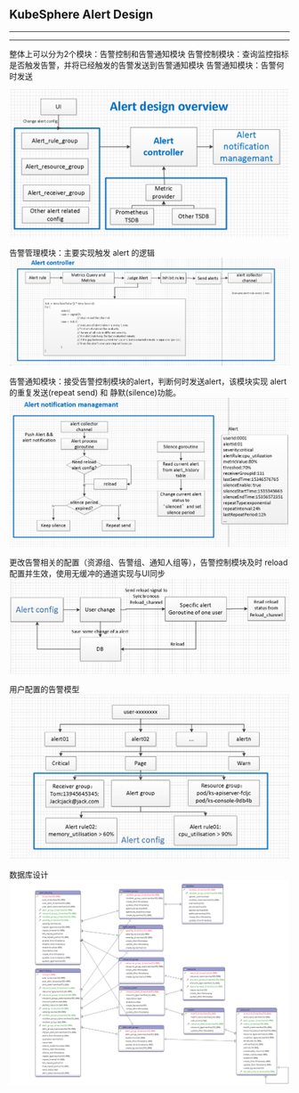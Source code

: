 ## KubeSphere Alert Design 
----
----
整体上可以分为2个模块：告警控制和告警通知模块
告警控制模块：查询监控指标是否触发告警，并将已经触发的告警发送到告警通知模块
告警通知模块：告警何时发送

![](alert_design_overview.png)

告警管理模块：主要实现触发 alert 的逻辑
![](alert_controller.png)

告警通知模块：接受告警控制模块的alert，判断何时发送alert，该模块实现 alert 的重复发送(repeat send) 和 静默(silence)功能。
![](alert_notification_managemant.png)

更改告警相关的配置（资源组、告警组、通知人组等），告警控制模块及时 reload 配置并生效，使用无缓冲的通道实现与UI同步
![](alert_reload.png)

用户配置的告警模型
![](user_alert_module.png)

数据库设计
![](ks-alert-db-design.png)
